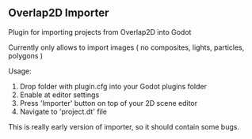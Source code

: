 ## Overlap2D Importer
Plugin for importing projects from Overlap2D into Godot

Currently only allows to import images
( no composites, lights, particles, polygons )

Usage:
1. Drop folder with plugin.cfg into your Godot plugins folder
2. Enable at editor settings
3. Press 'Importer' button on top of your 2D scene editor
4. Navigate to 'project.dt' file

This is really early version of importer, so it should contain some bugs.
